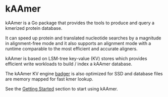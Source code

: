 # kAAmer

kAAmer is a Go package that provides the tools to produce and query a kmerized protein database.

It can speed up protein and translated nucleotide searches by a magnitude in alignment-free mode and
it also supports an alignment mode with a runtime comparable to the most efficient and accurate aligners.

kAAmer is based on LSM-tree key-value (KV) stores which provides efficient write workloads to build / index a kAAmer database.

The kAAmer KV engine [badger](https://github.com/dgraph-io/badger) is also optimized for SSD and database files are memory mapped for fast kmer lookup.

See the [Getting Started](installation.md?id=getting-started) section to start using kAAmer.
